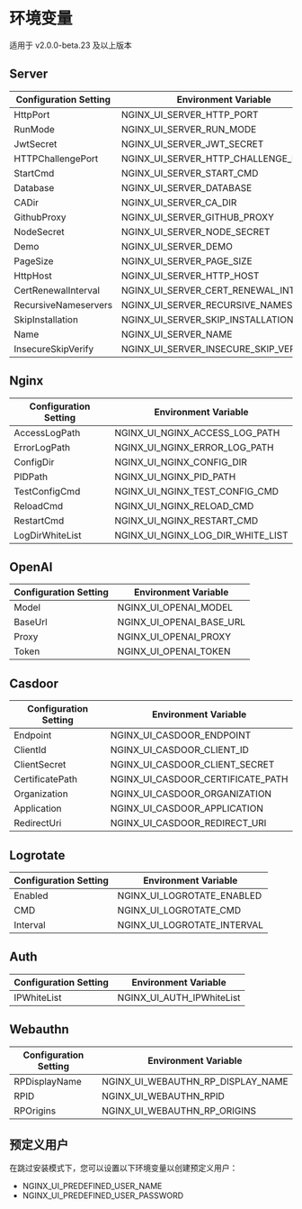 # 环境变量

适用于 v2.0.0-beta.23 及以上版本

## Server

| Configuration Setting | Environment Variable                  |
|-----------------------|---------------------------------------|
| HttpPort              | NGINX_UI_SERVER_HTTP_PORT             |
| RunMode               | NGINX_UI_SERVER_RUN_MODE              |
| JwtSecret             | NGINX_UI_SERVER_JWT_SECRET            |
| HTTPChallengePort     | NGINX_UI_SERVER_HTTP_CHALLENGE_PORT   |
| StartCmd              | NGINX_UI_SERVER_START_CMD             |
| Database              | NGINX_UI_SERVER_DATABASE              |
| CADir                 | NGINX_UI_SERVER_CA_DIR                |
| GithubProxy           | NGINX_UI_SERVER_GITHUB_PROXY          |
| NodeSecret            | NGINX_UI_SERVER_NODE_SECRET           |
| Demo                  | NGINX_UI_SERVER_DEMO                  |
| PageSize              | NGINX_UI_SERVER_PAGE_SIZE             |
| HttpHost              | NGINX_UI_SERVER_HTTP_HOST             |
| CertRenewalInterval   | NGINX_UI_SERVER_CERT_RENEWAL_INTERVAL |
| RecursiveNameservers  | NGINX_UI_SERVER_RECURSIVE_NAMESERVERS |
| SkipInstallation      | NGINX_UI_SERVER_SKIP_INSTALLATION     |
| Name                  | NGINX_UI_SERVER_NAME                  |
| InsecureSkipVerify    | NGINX_UI_SERVER_INSECURE_SKIP_VERIFY  |

## Nginx

| Configuration Setting | Environment Variable              |
|-----------------------|-----------------------------------|
| AccessLogPath         | NGINX_UI_NGINX_ACCESS_LOG_PATH    |
| ErrorLogPath          | NGINX_UI_NGINX_ERROR_LOG_PATH     |
| ConfigDir             | NGINX_UI_NGINX_CONFIG_DIR         |
| PIDPath               | NGINX_UI_NGINX_PID_PATH           |
| TestConfigCmd         | NGINX_UI_NGINX_TEST_CONFIG_CMD    |
| ReloadCmd             | NGINX_UI_NGINX_RELOAD_CMD         |
| RestartCmd            | NGINX_UI_NGINX_RESTART_CMD        |
| LogDirWhiteList       | NGINX_UI_NGINX_LOG_DIR_WHITE_LIST |

## OpenAI

| Configuration Setting | Environment Variable     |
|-----------------------|--------------------------|
| Model                 | NGINX_UI_OPENAI_MODEL    |
| BaseUrl               | NGINX_UI_OPENAI_BASE_URL |
| Proxy                 | NGINX_UI_OPENAI_PROXY    |
| Token                 | NGINX_UI_OPENAI_TOKEN    |

## Casdoor

| Configuration Setting | Environment Variable              |
|-----------------------|-----------------------------------|
| Endpoint              | NGINX_UI_CASDOOR_ENDPOINT         |
| ClientId              | NGINX_UI_CASDOOR_CLIENT_ID        |
| ClientSecret          | NGINX_UI_CASDOOR_CLIENT_SECRET    |
| CertificatePath       | NGINX_UI_CASDOOR_CERTIFICATE_PATH |
| Organization          | NGINX_UI_CASDOOR_ORGANIZATION     |
| Application           | NGINX_UI_CASDOOR_APPLICATION      |
| RedirectUri           | NGINX_UI_CASDOOR_REDIRECT_URI     |

## Logrotate

| Configuration Setting | Environment Variable        |
|-----------------------|-----------------------------|
| Enabled               | NGINX_UI_LOGROTATE_ENABLED  |
| CMD                   | NGINX_UI_LOGROTATE_CMD      |
| Interval              | NGINX_UI_LOGROTATE_INTERVAL |

## Auth

| Configuration Setting | Environment Variable      |
|-----------------------|---------------------------|
| IPWhiteList           | NGINX_UI_AUTH_IPWhiteList |

## Webauthn

| Configuration Setting | Environment Variable              |
|-----------------------|-----------------------------------|
| RPDisplayName         | NGINX_UI_WEBAUTHN_RP_DISPLAY_NAME |
| RPID                  | NGINX_UI_WEBAUTHN_RPID            |
| RPOrigins             | NGINX_UI_WEBAUTHN_RP_ORIGINS      |

## 预定义用户

在跳过安装模式下，您可以设置以下环境变量以创建预定义用户：

- NGINX_UI_PREDEFINED_USER_NAME
- NGINX_UI_PREDEFINED_USER_PASSWORD
